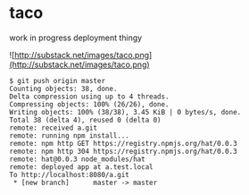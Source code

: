 # taco

work in progress deployment thingy

![http://substack.net/images/taco.png](http://substack.net/images/taco.png)

```
$ git push origin master
Counting objects: 38, done.
Delta compression using up to 4 threads.
Compressing objects: 100% (26/26), done.
Writing objects: 100% (38/38), 3.45 KiB | 0 bytes/s, done.
Total 38 (delta 4), reused 0 (delta 0)
remote: received a.git
remote: running npm install...
remote: npm http GET https://registry.npmjs.org/hat/0.0.3
remote: npm http 304 https://registry.npmjs.org/hat/0.0.3
remote: hat@0.0.3 node_modules/hat
remote: deployed app at a.test.local
To http://localhost:8080/a.git
 * [new branch]      master -> master
```
